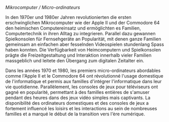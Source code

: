 *Mikrocomputer / Micro-ordinateurs*

In den 1970er und 1980er Jahren revolutionierten die ersten erschwinglichen Mikrocomputer wie der Apple II und der Commodore 64 den heimischen Computereinsatz und ermöglichten es Familien, Computertechnik in ihren Alltag zu integrieren. Parallel dazu gewannen Spielkonsolen für Fernsehgeräte an Popularität, mit denen ganze Familien gemeinsam an einfachen aber fesselnden Videospielen stundenlang Spass haben konnten. Die Verfügbarkeit von Heimcomputern und Spielkonsolen prägte die Freizeitgestaltung und Interaktion innerhalb vieler Familien massgeblich und leitete den Übergang zum digitalen Zeitalter ein.

Dans les années 1970 et 1980, les premiers micro-ordinateurs abordables comme l'Apple II et le Commodore 64 ont révolutionné l'usage domestique de l'informatique et permis aux familles d'intégrer l'informatique dans leur vie quotidienne. Parallèlement, les consoles de jeux pour téléviseurs ont gagné en popularité, permettant à des familles entières de s'amuser pendant des heures dans des jeux vidéo simples mais captivants. La disponibilité des ordinateurs domestiques et des consoles de jeux a fortement influencé les loisirs et les interactions au sein de nombreuses familles et a marqué le début de la transition vers l'ère numérique.